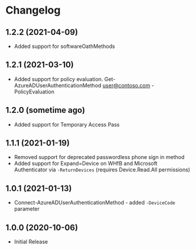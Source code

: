 ﻿# Changelog
## 1.2.2 (2021-04-09)
- Added support for softwareOathMethods

## 1.2.1 (2021-03-10)
- Added support for policy evaluation. Get-AzureADUserAuthenticationMethod user@contoso.com -PolicyEvaluation

## 1.2.0 (sometime ago)
- Added support for Temporary Access Pass

## 1.1.1 (2021-01-19)

- Removed support for deprecated passwordless phone sign in method
- Added support for Expand=Device on WHfB and Microsoft Authenticator via `-ReturnDevices` (requires Device.Read.All permissions)

## 1.0.1 (2021-01-13)

- Connect-AzureADUserAuthenticationMethod - added `-DeviceCode` parameter

## 1.0.0 (2020-10-06)

- Initial Release
